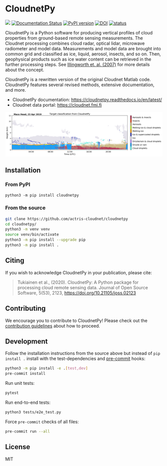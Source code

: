 # CloudnetPy

![](https://github.com/actris-cloudnet/cloudnetpy/workflows/CloudnetPy%20CI/badge.svg)
[![Documentation Status](https://readthedocs.org/projects/cloudnetpy/badge/?version=latest)](https://cloudnetpy.readthedocs.io/en/latest/?badge=latest)
[![PyPI version](https://badge.fury.io/py/cloudnetpy.svg)](https://badge.fury.io/py/cloudnetpy)
[![DOI](https://zenodo.org/badge/233602651.svg)](https://zenodo.org/badge/latestdoi/233602651)
[![status](https://joss.theoj.org/papers/959971f196f617dddc0e7d8333ff22b7/status.svg)](https://joss.theoj.org/papers/959971f196f617dddc0e7d8333ff22b7)

CloudnetPy is a Python software for producing vertical profiles of cloud properties from ground-based
remote sensing measurements. The Cloudnet processing combines cloud radar, optical lidar, microwave
radiometer and model data. Measurements and model data are brought into common grid and
classified as ice, liquid, aerosol, insects, and so on.
Then, geophysical products such as ice water content can be
retrieved in the further processing steps. See [Illingworth et. al. (2007)](https://doi.org/10.1175/BAMS-88-6-883) for more details about the concept.

CloudnetPy is a rewritten version of the original Cloudnet Matlab code. CloudnetPy features several revised methods, extensive documentation, and more.

* CloudnetPy documentation: https://cloudnetpy.readthedocs.io/en/latest/
* Cloudnet data portal: https://cloudnet.fmi.fi

![CloudnetPy example output](https://raw.githubusercontent.com/actris-cloudnet/cloudnetpy/master/docs/source/_static/20190423_mace-head_classification.png)

## Installation

### From PyPI
```
python3 -m pip install cloudnetpy
```

### From the source
```sh
git clone https://github.com/actris-cloudnet/cloudnetpy
cd cloudnetpy/
python3 -m venv venv
source venv/bin/activate
python3 -m pip install --upgrade pip
python3 -m pip install .
```

## Citing
If you wish to acknowledge CloudnetPy in your publication, please cite:
>Tukiainen et al., (2020). CloudnetPy: A Python package for processing cloud remote sensing data. Journal of Open Source Software, 5(53), 2123, https://doi.org/10.21105/joss.02123

## Contributing

We encourage you to contribute to CloudnetPy! Please check out the [contribution guidelines](CONTRIBUTING.md) about how to proceed.

## Development

Follow the installation instructions from the source above but instead of `pip install .` install with the test-dependencies and [pre-commit](https://pre-commit.com/) hooks:
```sh
python3 -m pip install -e .[test,dev]
pre-commit install
```

Run unit tests:
```sh
pytest
```

Run end-to-end tests:
```sh
python3 tests/e2e_test.py
```

Force `pre-commit` checks of all files:
```sh
pre-commit run --all
```

## License

MIT
